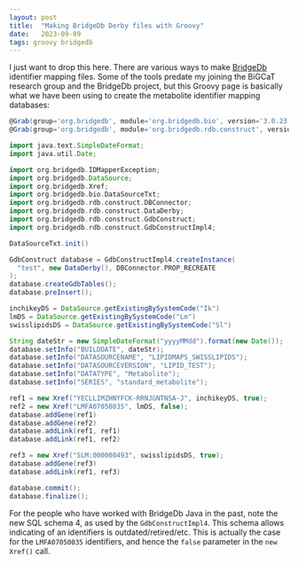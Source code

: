 ```yaml
---
layout: post
title:  "Making BridgeDb Derby files with Groovy"
date:   2023-09-09
tags: groovy bridgedb
---
```


I just want to drop this here. There are various ways to make [BridgeDb](https://www.bridgedb.org/) identifier mapping files. Some of the tools
predate my joining the BiGCaT research group and the BridgeDb project, but this Groovy page is basically what we
have been using to create the metabolite identifier mapping databases:

```groovy
@Grab(group='org.bridgedb', module='org.bridgedb.bio', version='3.0.23')
@Grab(group='org.bridgedb', module='org.bridgedb.rdb.construct', version='3.0.23')

import java.text.SimpleDateFormat;
import java.util.Date;

import org.bridgedb.IDMapperException;
import org.bridgedb.DataSource;
import org.bridgedb.Xref;
import org.bridgedb.bio.DataSourceTxt;
import org.bridgedb.rdb.construct.DBConnector;
import org.bridgedb.rdb.construct.DataDerby;
import org.bridgedb.rdb.construct.GdbConstruct;
import org.bridgedb.rdb.construct.GdbConstructImpl4;

DataSourceTxt.init()

GdbConstruct database = GdbConstructImpl4.createInstance(
  "test", new DataDerby(), DBConnector.PROP_RECREATE
);
database.createGdbTables();
database.preInsert();

inchikeyDS = DataSource.getExistingBySystemCode("Ik")
lmDS = DataSource.getExistingBySystemCode("Lm")
swisslipidsDS = DataSource.getExistingBySystemCode("Sl")

String dateStr = new SimpleDateFormat("yyyyMMdd").format(new Date());
database.setInfo("BUILDDATE", dateStr);
database.setInfo("DATASOURCENAME", "LIPIDMAPS_SWISSLIPIDS");
database.setInfo("DATASOURCEVERSION", "LIPID_TEST");
database.setInfo("DATATYPE", "Metabolite");
database.setInfo("SERIES", "standard_metabolite");

ref1 = new Xref("YECLLIMZHNYFCK-RRNJGNTNSA-J", inchikeyDS, true);
ref2 = new Xref("LMFA07050035", lmDS, false);
database.addGene(ref1)
database.addGene(ref2)
database.addLink(ref1, ref1)
database.addLink(ref1, ref2)

ref3 = new Xref("SLM:000000493", swisslipidsDS, true);
database.addGene(ref3)
database.addLink(ref1, ref3)

database.commit();
database.finalize();
```

For the people who have worked with BridgeDb Java in the past, note the new SQL schema 4, as used by the
`GdbConstructImpl4`. This schema allows indicating of an identifiers is outdated/retired/etc. This is
actually the case for the `LMFA07050035` identifiers, and hence the `false` parameter in the `new Xref()`
call.

